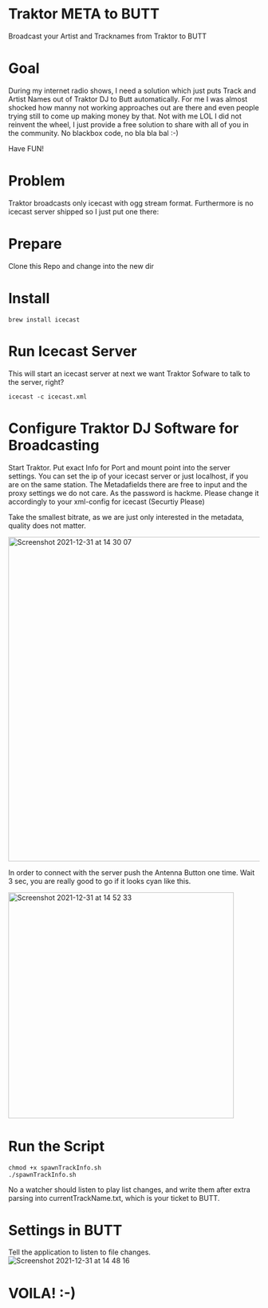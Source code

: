 #  Traktor META to BUTT
Broadcast your Artist and Tracknames from Traktor to BUTT 


# Goal
During my internet radio shows, I need a solution which just puts Track and Artist Names out of Traktor DJ to Butt automatically. For me I was almost shocked how manny not working approaches out are there and even people trying still to come up making money by that. Not with me LOL I did not reinvent the wheel, I just provide a free solution to share with all of you in the community. No blackbox code, no bla bla bal :-) 

Have FUN!


# Problem
Traktor broadcasts only icecast with ogg stream format. Furthermore is no icecast server shipped so I just put one there:


# Prepare
Clone this Repo and change into the new dir


# Install
``` 
brew install icecast
``` 

# Run Icecast Server
This will start an icecast server at next we want Traktor Sofware to talk to the server, right?
``` 
icecast -c icecast.xml
``` 


# Configure Traktor DJ Software for Broadcasting
Start Traktor. Put exact Info for Port and mount point into the server settings. You can set the ip of your icecast server or just localhost, if you are on the same station. The Metadafields there are free to input and the proxy settings we do not care. As the password is hackme. Please change it accordingly to your xml-config for icecast (Securtiy Please)

Take the smallest bitrate, as we are just only interested in the metadata, quality does not matter.

<img width="649" alt="Screenshot 2021-12-31 at 14 30 07" src="https://user-images.githubusercontent.com/8963529/147826674-7747ebd5-e194-411f-9405-d048f6351280.png">

In order to connect with the server push the Antenna Button one time. Wait 3 sec, you are really good to go if it looks cyan like this.

<img width="452" alt="Screenshot 2021-12-31 at 14 52 33" src="https://user-images.githubusercontent.com/8963529/147826730-3dd91c39-64e3-4e1f-844e-65f7ca9cbbd1.png">


# Run the Script
```
chmod +x spawnTrackInfo.sh 
./spawnTrackInfo.sh 
```

No a watcher should listen to play list changes, and write them after extra parsing into currentTrackName.txt, which is your ticket to BUTT. 



# Settings in BUTT
Tell the application to listen to file changes.
![Screenshot 2021-12-31 at 14 48 16](https://user-images.githubusercontent.com/8963529/147826520-9bedbe65-06cd-4303-8644-8d62a469623e.png)



# VOILA! :-)
